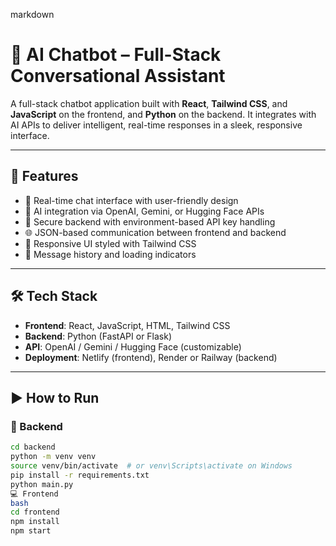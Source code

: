markdown
# 🤖 AI Chatbot – Full-Stack Conversational Assistant

A full-stack chatbot application built with **React**, **Tailwind CSS**, and **JavaScript** on the frontend, and **Python** on the backend. It integrates with AI APIs to deliver intelligent, real-time responses in a sleek, responsive interface.

---

## 🚀 Features

- 💬 Real-time chat interface with user-friendly design
- 🧠 AI integration via OpenAI, Gemini, or Hugging Face APIs
- 🔐 Secure backend with environment-based API key handling
- 🌐 JSON-based communication between frontend and backend
- 🎨 Responsive UI styled with Tailwind CSS
- 📜 Message history and loading indicators

---

## 🛠 Tech Stack

- **Frontend**: React, JavaScript, HTML, Tailwind CSS
- **Backend**: Python (FastAPI or Flask)
- **API**: OpenAI / Gemini / Hugging Face (customizable)
- **Deployment**: Netlify (frontend), Render or Railway (backend)

---

## ▶️ How to Run

### 🔧 Backend

```bash
cd backend
python -m venv venv
source venv/bin/activate  # or venv\Scripts\activate on Windows
pip install -r requirements.txt
python main.py
💻 Frontend
bash
cd frontend
npm install
npm start
